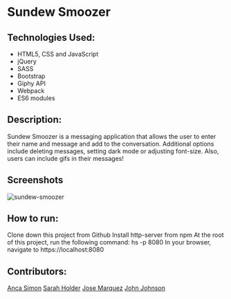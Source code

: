 # Sundew Smoozer

## Technologies Used:
* HTML5, CSS and JavaScript
* jQuery
* SASS
* Bootstrap
* Giphy API
* Webpack
* ES6 modules

## Description:

Sundew Smoozer is a messaging application that allows the user to enter their name and message and add to the conversation. Additional options include deleting messages, setting dark mode or adjusting font-size. Also, users can include gifs in their messages!

## Screenshots

![sundew-smoozer](https://user-images.githubusercontent.com/51214463/76663154-2b81c200-654e-11ea-8b6f-8320786ed6b8.png)

## How to run:

Clone down this project from Github
Install http-server from npm
At the root of this project, run the following command: hs -p 8080
In your browser, navigate to https://localhost:8080

## Contributors:

[Anca Simon](https://github.com/ancasimon)
[Sarah Holder](https://github.com/sarahholder)
[Jose Marquez](https://github.com/Jmarquez8951)
[John Johnson](https://github.com/John-Ryan-Johnson)
